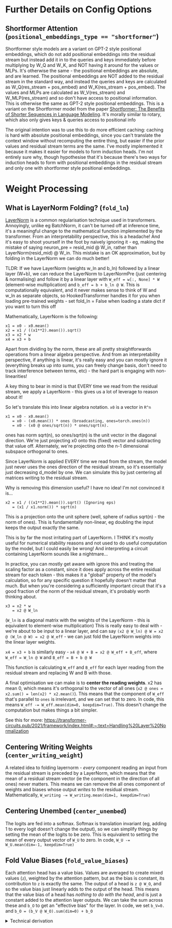# Further Details on Config Options
## Shortformer Attention (`positional_embeddings_type == "shortformer"`)
Shortformer style models are a variant on GPT-2 style positional embeddings, which do not add positional embeddings into the residual stream but instead add it in to the queries and keys immediately before multiplying by W_Q and W_K, and NOT having it around for the values or MLPs. It's otherwise the same - the positional embeddings are absolute, and are learned. The positional embeddings are NOT added to the residual stream in the standard way, and instead the queries and keys are calculated as W_Q(res_stream + pos_embed) and W_K(res_stream + pos_embed). The values and MLPs are calculated as W_V(res_stream) and W_MLP(res_stream) and so don't have access to positional information. This is otherwise the same as GPT-2 style positional embeddings. This is a variant on the Shortformer model from the paper [Shortformer: The Benefits of Shorter Sequences in Language Modeling](https://arxiv.org/abs/2012.15832). It's morally similar to rotary, which also only gives keys & queries access to positional info

The original intention was to use this to do more efficient caching: caching is hard with absolute positional embeddings, since you can't translate the context window without recomputing the entire thing, but easier if the prior values and residual stream terms are the same. I've mostly implemented it because it makes it easier for models to form induction heads. I'm not entirely sure why, though hypothesise that it's because there's two ways for induction heads to form with positional embeddings in the residual stream and only one with shortformer style positional embeddings.
    
# Weight Processing
## What is LayerNorm Folding? (`fold_ln`)
[LayerNorm](https://wandb.ai/wandb_fc/LayerNorm/reports/Layer-Normalization-in-Pytorch-With-Examples---VmlldzoxMjk5MTk1) is a common regularisation technique used in transformers. Annoyingly, unlike eg BatchNorm, it can't be turned off at inference time, it's a meaningful change to the mathematical function implemented by the transformer. From an interpretability perspective, this is a headache! And it's easy to shoot yourself in the foot by naively ignoring it - eg, making the mistake of saying neuron_pre = resid_mid @ W_in, rather than LayerNorm(resid_mid) @ W_in. This mistake is an OK approximation, but by folding in the LayerNorm we can do much better!

TLDR: If we have LayerNorm (weights w_ln and b_ln) followed by a linear layer (W+b), we can reduce the LayerNorm to LayerNormPre (just centering & normalising) and follow it by a linear layer with `W_eff = w[:, None] * W` (element-wise multiplication) and `b_eff = b + b_ln @ W`. This is computationally equivalent, and it never makes sense to think of W and w_ln as separate objects, so HookedTransformer handles it for you when loading pre-trained weights - set fold_ln = False when loading a state dict if you want to turn this off
        
Mathematically, LayerNorm is the following:
```
x1 = x0 - x0.mean()
x2 = x1 / ((x1**2).mean()).sqrt()
x3 = x2 * w
x4 = x3 + b
```
        
Apart from dividing by the norm, these are all pretty straightforwards operations from a linear algebra perspective. And from an interpretability perspective, if anything is linear, it's really easy and you can mostly ignore it (everything breaks up into sums, you can freely change basis, don't need to track interference between terms, etc) - the hard part is engaging with non-linearities!
        
A key thing to bear in mind is that EVERY time we read from the residual stream, we apply a LayerNorm - this gives us a lot of leverage to reason about it!
        
So let's translate this into linear algebra notation.
        `x0` is a vector in `R^n`

```
x1 = x0 - x0.mean()
   = x0 - (x0.mean()) * ones (broadcasting, ones=torch.ones(n))
   = x0 - (x0 @ ones/sqrt(n)) * ones/sqrt(n).
```

ones has norm sqrt(n), so ones/sqrt(n) is the unit vector in the diagonal direction. We're just projecting x0 onto this (fixed) vector and subtracting that value off. Alternately, we're projecting onto the n-1 dimensional subspace orthogonal to ones.
            
Since LayerNorm is applied EVERY time we read from the stream, the model just never uses the ones direction of the residual stream, so it's essentially just decreasing d_model by one. We can simulate this by just centering all matrices writing to the residual stream.

Why is removing this dimension useful? I have no idea! I'm not convinced it is...
        
```
x2 = x1 / ((x1**2).mean()).sqrt() (Ignoring eps)
   = (x1 / x1.norm()) * sqrt(n)
```

This is a projection onto the unit sphere (well, sphere of radius sqrt(n) - the norm of ones). This is fundamentally non-linear, eg doubling the input keeps the output exactly the same.

This is by far the most irritating part of LayerNorm. I THINK it's mostly useful for numerical stability reasons and not used to do useful computation by the model, but I could easily be wrong! And interpreting a circuit containing LayerNorm sounds like a nightmare...

In practice, you can mostly get aware with ignore this and treating the scaling factor as a constant, since it does apply across the entire residual stream for each token - this makes it a "global" property of the model's calculation, so for any specific question it hopefully doesn't matter that much. But when you're considering a sufficiently important circuit that it's a good fraction of the norm of the residual stream, it's probably worth thinking about.

```
x3 = x2 * w
   = x2 @ W_ln
```

(`W_ln` is a diagonal matrix with the weights of the LayerNorm - this is equivalent to element-wise multiplication)
This is really easy to deal with - we're about to be input to a linear layer, and can say `(x2 @ W_ln) @ W = x2 @ (W_ln @ W) = x2 @ W_eff` - we can just fold the LayerNorm weights into the linear layer weights.
        
`x4 = x3 + b` is similarly easy - `x4 @ W + B = x2 @ W_eff + B_eff`, where `W_eff = W_ln @ W` and `B_eff = B + b @ W`
        
This function is calculating `W_eff` and `B_eff` for each layer reading from the residual stream and replacing W and B with those.

A final optimisation we can make is to **center the reading weights**. x2 has mean 0, which means it's orthogonal to the vector of all ones (`x2 @ ones = x2.sum() = len(x2) * x2.mean()`). This means that the component of `W_eff` that's parallel to `ones` is irrelevant, and we can set that to zero. In code, this means `W_eff -= W_eff.mean(dim=0, keepdim=True)`. This doesn't change the computation but makes things a bit simpler.
        
See this for more: https://transformer-circuits.pub/2021/framework/index.html#:~:text=Handling%20Layer%20Normalization

## Centering Writing Weights (`center_writing_weight`)

A related idea to folding layernorm - *every* component reading an input from the residual stream is preceded by a LayerNorm, which means that the mean of a residual stream vector (ie the component in the direction of all ones) never matters. This means we can remove the all ones component of weights and biases whose output *writes* to the residual stream. Mathematically, `W_writing -= W_writing.mean(dim=1, keepdim=True)`

## Centering Unembed (`center_unembed`)

The logits are fed into a softmax. Softmax is translation invariant (eg, adding 1 to every logit doesn't change the output), so we can simplify things by setting the mean of the logits to be zero. This is equivalent to setting the mean of every output vector of `W_U` to zero. In code, `W_U -= W_U.mean(dim=-1, keepdim=True)`

## Fold Value Biases (`fold_value_biases`)

Each attention head has a value bias. Values are averaged to create mixed values (`z`), weighted by the attention pattern, but as the bias is constant, its contribution to `z` is exactly the same. The output of a head is `z @ W_O`, and so the value bias just linearly adds to the output of the head. This means that the value bias of a head has *nothing to do with the head*, and is just a constant added to the attention layer outputs. We can take the sum across these and `b_O` to get an "effective bias" for the layer. In code, we set `b_V=0.` and `b_O = (b_V @ W_O).sum(dim=0) + b_O`

<details><summary>Technical derivation</summary>

`v = residual @ W_V[h] + broadcast_b_V[h]` for each head `h` (where `b_V` is broadcast up from shape `d_head` to shape `[position, d_head]`). And `z = pattern[h] @ v = pattern[h] @ residual @ W_V[h] + pattern[h] @ broadcast_b_V[h]`. Because `pattern[h]` is `[destination_position, source_position]` and `broadcast_b_V` is *constant* along the `(source_)position` dimension, we're basically just multiplying it by the sum of the pattern across the `source_position` dimension, which is just 1. So it remains exactly the same, and so is just brodcast across the destination positions. 
</details>
